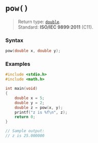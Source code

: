 # `pow()`

> Return type: [`double`](/data-types/double/).  
> Standard: **ISO/IEC 9899:2011** (C11).

### Syntax

```c
pow(double x, double y);
```

### Examples

```c
#include <stdio.h>
#include <math.h>

int main(void)
{
    double x = 5;
    double y = 2;
    double z = pow(x, y);
    printf("z is %f\n", z);
    return 0;
}

// Sample output:
// z is 25.000000
```